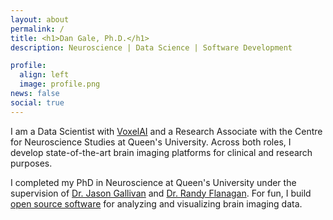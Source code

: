 ```yaml
---
layout: about
permalink: /
title: <h1>Dan Gale, Ph.D.</h1>
description: Neuroscience | Data Science | Software Development

profile:
  align: left
  image: profile.png
news: false
social: true
---
```


I am a Data Scientist with [VoxelAI](https://www.voxel.ai/) and a Research Associate with the Centre for Neuroscience Studies at Queen's University. Across both roles, I develop state-of-the-art brain imaging platforms for clinical and research purposes.

I completed my PhD in Neuroscience at Queen's University under the supervision of [Dr. Jason Gallivan](http://www.gallivanmaplab.com/) and [Dr. Randy Flanagan](http://www.flanaganlab.com/). For fun, I build [open source software](/software) for analyzing and visualizing brain imaging data. 